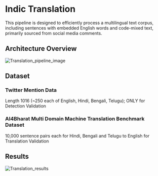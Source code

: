 # Indic Translation
This pipeline is designed to efficiently process a multilingual text corpus, including sentences with embedded English words and code-mixed text, primarily sourced from social media comments. 

## Architecture Overview
![Translation_pipeline_image](https://github.com/user-attachments/assets/68bf8484-bdf0-4cdf-91fa-0f9b84f46e4a)



## Dataset 
### Twitter Mention Data
Length 1016 (~250 each of English, Hindi, Bengali, Telugu); ONLY for Detection Validation

### AI4Bharat Multi Domain Machine Translation Benchmark Dataset
10,000 sentence pairs each for Hindi, Bengali and Telugu to English for Translation Validation

## Results
![Translation_results](https://github.com/user-attachments/assets/54bf4605-aeda-403f-8182-b5489c52b71e)


